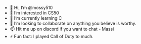 - 👋 Hi, I’m @mossy510
- 👀 I’m interested in CS50
- 🌱 I’m currently learning C
- 💞️ I’m looking to collaborate on anything you believe is worthy.
- 📫 Hit me up on discord if you want to chat - Massi
- ⚡ Fun fact: I played Call of Duty to much.

<!---
mossy510/mossy510 is a ✨ special ✨ repository because its `README.md` (this file) appears on your GitHub profile.
You can click the Preview link to take a look at your changes.
--->
